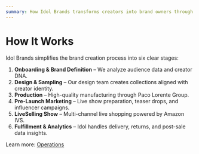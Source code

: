 ```yaml
---
summary: How Idol Brands transforms creators into brand owners through a six-step process.
---
```


# How It Works

Idol Brands simplifies the brand creation process into six clear stages:

1. **Onboarding & Brand Definition** – We analyze audience data and creator DNA.
2. **Design & Sampling** – Our design team creates collections aligned with creator identity.
3. **Production** – High-quality manufacturing through Paco Lorente Group.
4. **Pre-Launch Marketing** – Live show preparation, teaser drops, and influencer campaigns.
5. **LiveSelling Show** – Multi-channel live shopping powered by Amazon IVS.
6. **Fulfillment & Analytics** – Idol handles delivery, returns, and post-sale data insights.

Learn more: [Operations](/operations)
